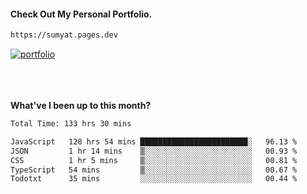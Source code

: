#### Check Out My Personal Portfolio.
````bash
https://sumyat.pages.dev
````

<a href='https://sumyat.pages.dev/'>
    <img src='https://user-images.githubusercontent.com/108873224/211860821-15c31441-8db7-4fb7-8537-28a0c11e9408.png' alt='portfolio' align='center' />
</a>


<br />
<br />


<br />
<br />

**What've I been up to this month?**

<!--START_SECTION:waka-->

```txt
Total Time: 133 hrs 30 mins

JavaScript   128 hrs 54 mins ████████████████████████░   96.13 %
JSON         1 hr 14 mins    ▒░░░░░░░░░░░░░░░░░░░░░░░░   00.93 %
CSS          1 hr 5 mins     ▒░░░░░░░░░░░░░░░░░░░░░░░░   00.81 %
TypeScript   54 mins         ▒░░░░░░░░░░░░░░░░░░░░░░░░   00.67 %
Todotxt      35 mins         ░░░░░░░░░░░░░░░░░░░░░░░░░   00.44 %
```

<!--END_SECTION:waka-->




